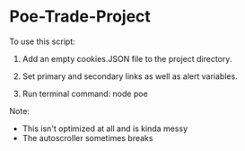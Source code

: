 # Poe-Trade-Project

To use this script:

1. Add an empty cookies.JSON file to the project directory. 

2. Set primary and secondary links as well as alert variables.

3. Run terminal command: node poe

Note:

- This isn't optimized at all and is kinda messy
- The autoscroller sometimes breaks
